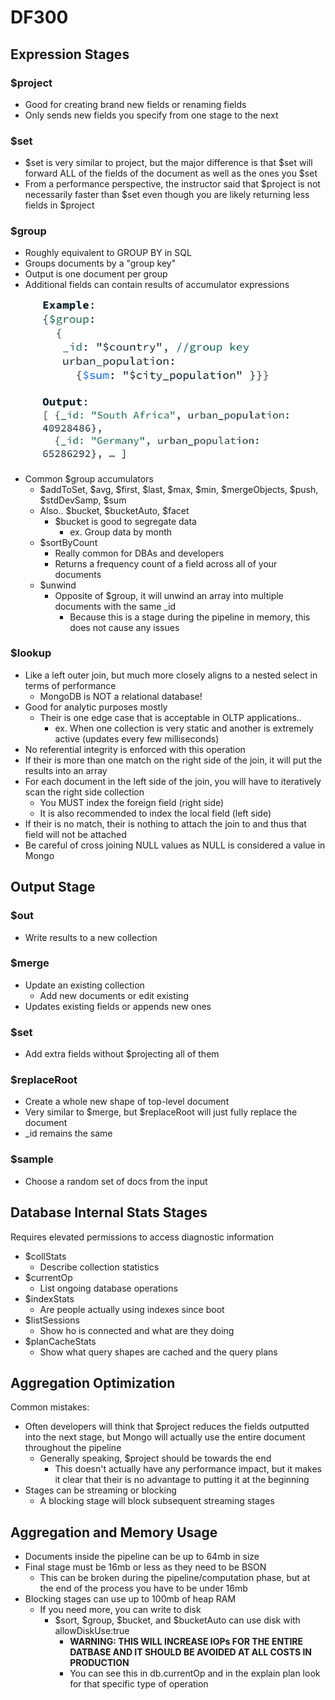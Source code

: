 # DF300

## Expression Stages

### $project

* Good for creating brand new fields or renaming fields
* Only sends new fields you specify from one stage to the next

### $set

* $set is very similar to project, but the major difference is that $set will forward ALL of the fields of the document as well as the ones you $set
* From a performance perspective, the instructor said that $project is not necessarily faster than $set even though you are likely returning less fields in $project

### $group

* Roughly equivalent to GROUP BY in SQL
* Groups documents by a "group key"
* Output is one document per group
* Additional fields can contain results of accumulator expressions

<figure><img src="../../.gitbook/assets/image.png" alt=""><figcaption></figcaption></figure>

* Common $group accumulators
  * $addToSet, $avg, $first, $last, $max, $min, $mergeObjects, $push, $stdDevSamp, $sum
  * Also.. $bucket, $bucketAuto, $facet
    * $bucket is good to segregate data
      * ex. Group data by month
  * $sortByCount
    * Really common for DBAs and developers
    * Returns a frequency count of a field across all of your documents
  * $unwind
    * Opposite of $group, it will unwind an array into multiple documents with the same \_id
      * Because this is a stage during the pipeline in memory, this does not cause any issues

### $lookup

* Like a left outer join, but much more closely aligns to a nested select in terms of performance
  * MongoDB is NOT a relational database!
* Good for analytic purposes mostly
  * Their is one edge case that is acceptable in OLTP applications..
    * ex. When one collection is very static and another is extremely active (updates every few milliseconds)
* No referential integrity is enforced with this operation
* If their is more than one match on the right side of the join, it will put the results into an array
* For each document in the left side of the join, you will have to iteratively scan the right side collection
  * You MUST index the foreign field (right side)
  * It is also recommended to index the local field (left side)
* If their is no match, their is nothing to attach the join to and thus that field will not be attached
* Be careful of cross joining NULL values as NULL is considered a value in Mongo



## Output Stage

### $out

* Write results to a new collection

### $merge

* Update an existing collection
  * Add new documents or edit existing
* Updates existing fields or appends new ones

### $set

* Add extra fields without $projecting all of them

### $replaceRoot

* Create a whole new shape of top-level document
* Very similar to $merge, but $replaceRoot will just fully replace the document
* \_id remains the same

### $sample

* Choose a random set of docs from the input



## Database Internal Stats Stages

Requires elevated permissions to access diagnostic information

* $collStats
  * Describe collection statistics
* $currentOp
  * List ongoing database operations
* $indexStats
  * Are people actually using indexes since boot
* $listSessions
  * Show ho is connected and what are they doing
* $planCacheStats
  * Show what query shapes are cached and the query plans

## Aggregation Optimization

Common mistakes:

* Often developers will think that $project reduces the fields outputted into the next stage, but Mongo will actually use the entire document throughout the pipeline
  * Generally speaking, $project should be towards the end
    * This doesn't actually have any performance impact, but it makes it clear that their is no advantage to putting it at the beginning
* Stages can be streaming or blocking
  * A blocking stage will block subsequent streaming stages

## Aggregation and Memory Usage

* Documents inside the pipeline can be up to 64mb in size
* Final stage must be 16mb or less as they need to be BSON
  * This can be broken during the pipeline/computation phase, but at the end of the process you have to be under 16mb
* Blocking stages can use up to 100mb of heap RAM
  * If you need more, you can write to disk
    * $sort, $group, $bucket, and $bucketAuto can use disk with allowDiskUse:true
      * **WARNING: THIS WILL INCREASE IOPs FOR THE ENTIRE DATBASE AND IT SHOULD BE AVOIDED AT ALL COSTS IN PRODUCTION**
      * You can see this in db.currentOp and in the explain plan look for that specific type of operation
